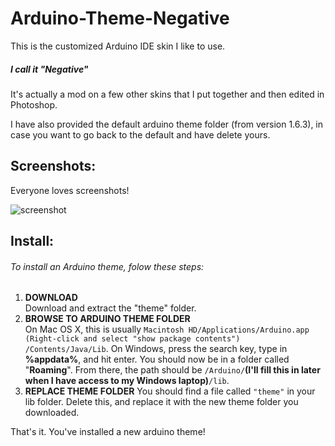 # Arduino-Theme-Negative
This is the customized Arduino IDE skin I like to use.

##### I call it "Negative"

It's actually a mod on a few other skins that I put together and then edited in Photoshop.

I have also provided the default arduino theme folder (from version 1.6.3), in case you want to go back to the default and have delete yours.

## Screenshots:

Everyone loves screenshots!

![screenshot](https://raw.github.com/Pecacheu/Arduino-Theme-Negative/master/screenshot.png)

## Install:
###### To install an Arduino theme, folow these steps:

1. **DOWNLOAD**<br>
Download and extract the "theme" folder.
2. **BROWSE TO ARDUINO THEME FOLDER**<br>
On Mac OS X, this is usually `Macintosh HD/Applications/Arduino.app
(Right-click and select "show package contents") /Contents/Java/Lib`.
On Windows, press the search key, type in **%appdata%**, and hit enter. You should now be in a folder called "**Roaming**".
From there, the path should be `/Arduino/`**(I'll fill this in later when I have access to my Windows laptop)**`/lib`.
3. **REPLACE THEME FOLDER**
You should find a file called `"theme"` in your lib folder. Delete this, and replace it with the new theme folder you downloaded.

That's it. You've installed a new arduino theme!
